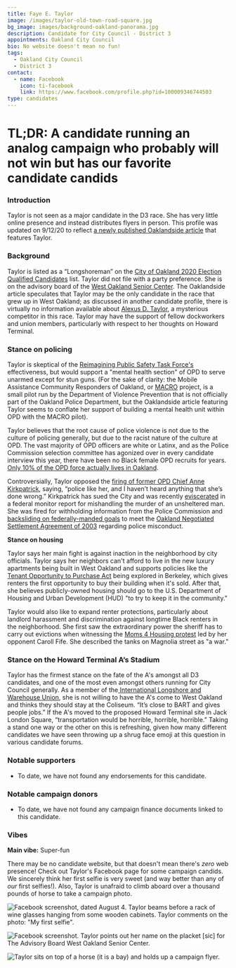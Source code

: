 ```yaml
---
title: Faye E. Taylor
image: /images/taylor-old-town-road-square.jpg
bg_image: images/background-oakland-panorama.jpg
description: Candidate for City Council - District 3
appointments: Oakland City Council
bio: No website doesn't mean no fun!
tags:
  - Oakland City Council
  - District 3
contact:
  - name: Facebook
    icon: ti-facebook
    link: https://www.facebook.com/profile.php?id=100009346744503
type: candidates
---
```

# TL;DR: A candidate running an analog campaign who probably will not win but has our favorite candidate candids

### Introduction

Taylor is not seen as a major candidate in the D3 race.  She has very little online presence and instead distributes flyers in person. This profile was updated on 9/12/20 to reflect [a newly published Oaklandside article](https://oaklandside.org/2020/09/11/district-3-council-candidates-differ-on-housing-police-and-the-meaning-of-progressive/) that features Taylor. 

### Background

Taylor is listed as a “Longshoreman” on the [City of Oakland 2020 Election Qualified Candidates](https://cao-94612.s3.amazonaws.com/documents/2020-Election-Ballot-Order-w-Ballot-Designations.pdf) list. Taylor did not file with a party preference.  She is on the advisory board of the [West Oakland Senior Center](https://www.oaklandca.gov/topics/west-oakland-senior-center). The Oaklandside article speculates that Taylor may be the only candidate in the race that grew up in West Oakland; as discussed in another candidate profile, there is virtually no information available about [Alexus D. Taylor](https://oakmtg.club/candidates/alexus-d-taylor/), a mysterious competitor in this race. Taylor may have the support of fellow dockworkers and union members, particularly with respect to her thoughts on Howard Terminal.

### Stance on policing

Taylor is skeptical of the [Reimagining Public Safety Task Force's](https://www.oaklandca.gov/news/2020/reimagining-public-safety-taskforce#:~:text=The%20purpose%20of%20the%20reimagining,in%20programs%20that%20address%20the) effectiveness, but would support a "mental health section" of OPD to serve unarmed except for stun guns. (For the sake of clarity: the Mobile Assistance Community Responders of Oakland, or [MACRO](https://urbanstrategies.org/wp-content/uploads/2020/06/USC-MACRO-REPORT-6_10_20.pdf) project, is a small pilot run by the Department of Violence Prevention that is not officially part of the Oakland Police Department, but the Oaklandside article featuring Taylor seems to conflate her support of building a mental health unit within OPD with the MACRO pilot). 

Taylor believes that the root cause of police violence is not due to the culture of policing generally, but due to the racist nature of the culture at OPD. The vast majority of OPD officers are white or Latinx, and as the Police Commission selection committee has agonized over in every candidate interview this year, there have been no Black female OPD recruits for years. [Only 10% of the OPD force actually lives in Oakland](http://www2.oaklandnet.com/oakca1/groups/police/documents/report/oak071502.pdf).

Controversially, Taylor opposed the [firing of former OPD Chief Anne Kirkpatrick](https://www.sfchronicle.com/crime/article/Fired-Oakland-Police-Chief-Anne-Kirkpatrick-files-15250973.php), saying, “police like her, and I haven’t heard anything that she’s done wrong.” Kirkpatrick has sued the City and was recently [eviscerated](https://oaklandside.org/2020/08/17/former-opd-chief-allowed-corrosive-police-culture-to-derail-shooting-investigation/) in a federal monitor report for mishandling the murder of an unsheltered man. She was fired for withholding information from the Police Commission and [backsliding on federally-manded goals](https://www.sfchronicle.com/crime/article/Oakland-police-lose-ground-on-reforms-in-court-13704186.php) to meet the [Oakland Negotiated Settlement Agreement of 2003](https://www.oaklandca.gov/resources/oakland-police-negotiated-settlement-agreement-nsa-reports) regarding police misconduct.

**Stance on housing**

Taylor says her main fight is against inaction in the neighborhood by city officials. Taylor says her neighbors can't afford to live in the new luxury apartments being built in West Oakland and supports policies like the [Tenant Opportunity to Purchase Act](https://ebclc.org/topa/) being explored in Berkeley, which gives renters the first opportunity to buy their building when it's sold. After that, she believes publicly-owned housing should go to the U.S. Department of Housing and Urban Development (HUD) "to try to keep it in the community." 

Taylor would also like to expand renter protections, particularly about landlord harassment and discrimination against longtime Black renters in the neighborhood. She first saw the extraordinary power the sheriff has to carry out evictions when witnessing the [Moms 4 Housing protest](https://www.jacobinmag.com/2020/01/alameda-county-oakland-sheriffs-office-homeless-mothers-police-raid) led by her opponent Caroll Fife. She described the tanks on Magnolia street as "a war."

### Stance on the Howard Terminal A’s Stadium

Taylor has the firmest stance on the fate of the A's amongst all D3 candidates, and one of the most even amongst others running for City Council generally. As a member of the[ International Longshore and Warehouse Union](https://www.ilwu.org/), she is not willing to have the A's come to West Oakland and thinks they should stay at the Coliseum. “It’s close to BART and gives people jobs.” If the A's moved to the proposed Howard Terminal site in Jack London Square, “transportation would be horrible, horrible, horrible.” Taking a stand one way or the other on this is refreshing, given how many different candidates we have seen throwing up a shrug face emoji at this question in various candidate forums.

### Notable supporters

* To date, we have not found any endorsements for this candidate.

### Notable campaign donors

* To date, we have not found any campaign finance documents linked to this candidate.

### Vibes

**Main vibe:** Super-fun

There may be no candidate website, but that doesn't mean there's *zero* web presence!  Check out Taylor's Facebook page for some campaign candids.  We sincerely think her first selfie is very sweet (and way better than any of *our* first selfies!).  Also, Taylor is unafraid to climb aboard over a thousand pounds of horse to take a campaign photo.

![Facebook screenshot, dated August 4. Taylor beams before a rack of wine glasses hanging from some wooden cabinets.  Taylor comments on the photo: "My first selfie".](/images/taylor_first_selfie.jpg)

![Facebook screenshot. Taylor points out her name on the placket [sic] for The Advisory Board West Oakland Senior Center.](/images/taylor-senior-center.jpg)

![Taylor sits on top of a horse (it is a bay) and holds up a campaign flyer.](/images/taylor-old-town-road.jpg)